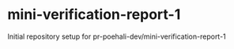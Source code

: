 # mini-verification-report-1

Initial repository setup for pr-poehali-dev/mini-verification-report-1